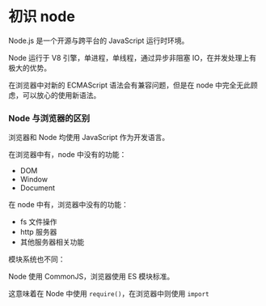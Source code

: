 # 初识 node

Node.js 是一个开源与跨平台的 JavaScript 运行时环境。

Node 运行于 V8 引擎，单进程，单线程，通过异步非阻塞 IO，在并发处理上有极大的优势。

在浏览器中对新的 ECMAScript 语法会有兼容问题，但是在 node 中完全无此顾虑，可以放心的使用新语法。

### Node 与浏览器的区别

浏览器和 Node 均使用 JavaScript 作为开发语言。

在浏览器中有，node 中没有的功能：

- DOM
- Window
- Document

在 node 中有，浏览器中没有的功能：

- fs 文件操作
- http 服务器
- 其他服务器相关功能

模块系统也不同：

Node 使用 CommonJS，浏览器使用 ES 模块标准。

这意味着在 Node 中使用 `require()`，在浏览器中则使用 `import`
